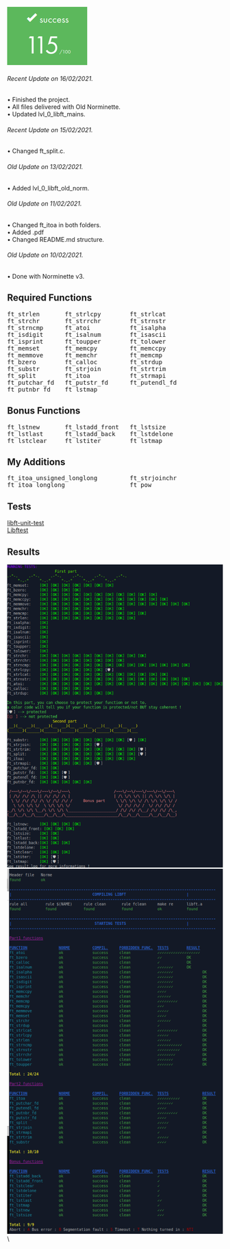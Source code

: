 ![GitHub Logo](/extras/images/Success.png)
###### <i>Recent Update on 16/02/2021.</i>
• Finished the project.\
• All files delivered with Old Norminette.\
• Updated lvl_0_libft_mains.

###### <i>Recent Update on 15/02/2021.</i>
• Changed ft_split.c.

###### <i>Old Update on 13/02/2021.</i>
• Added lvl_0_libft_old_norm.

###### <i>Old Update on 11/02/2021.</i>
• Changed ft_itoa in both folders.\
• Added .pdf\
• Changed README.md structure.

###### <i>Old Update on 10/02/2021.</i>
• Done with Norminette v3.

## Required Functions
<pre>
ft_strlen       ft_strlcpy        ft_strlcat
ft_strchr       ft_strrchr        ft_strnstr
ft_strncmp      ft_atoi           ft_isalpha
ft_isdigit      ft_isalnum        ft_isascii
ft_isprint      ft_toupper        ft_tolower
ft_memset       ft_memcpy         ft_memccpy
ft_memmove      ft_memchr         ft_memcmp
ft_bzero        ft_calloc         ft_strdup
ft_substr       ft_strjoin        ft_strtrim
ft_split        ft_itoa           ft_strmapi
ft_putchar_fd   ft_putstr_fd      ft_putendl_fd
ft_putnbr_fd    ft_lstmap
</pre>
## Bonus Functions
<pre>
ft_lstnew       ft_lstadd_front   ft_lstsize
ft_lstlast      ft_lstadd_back    ft_lstdelone
ft_lstclear     ft_lstiter        ft_lstmap
</pre> 
## My Additions
<pre>
ft_itoa_unsigned_longlong         ft_strjoinchr
ft_itoa_longlong                  ft_pow
</pre>
## Tests

[libft-unit-test](https://github.com/alelievr/libft-unit-test)\
[Libftest](https://github.com/jtoty/Libftest)

## Results

![GitHub Logo](/extras/images/alelievr_libft-unit-test.png)\
![GitHub Logo](/extras/images/jtoty_libftest.png)\
